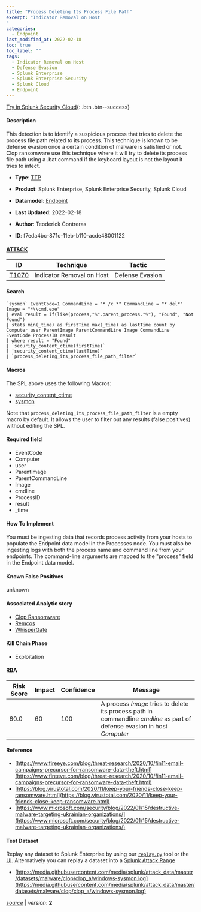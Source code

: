 ```yaml
---
title: "Process Deleting Its Process File Path"
excerpt: "Indicator Removal on Host
"
categories:
  - Endpoint
last_modified_at: 2022-02-18
toc: true
toc_label: ""
tags:
  - Indicator Removal on Host
  - Defense Evasion
  - Splunk Enterprise
  - Splunk Enterprise Security
  - Splunk Cloud
  - Endpoint
---
```




[Try in Splunk Security Cloud](https://www.splunk.com/en_splunk_app_enrichmentus/cyber-security.html){: .btn .btn--success}

#### Description

This detection is to identify a suspicious process that tries to delete the process file path related to its process. This technique is known to be defense evasion once a certain condition of malware is satisfied or not. Clop ransomware use this technique where it will try to delete its process file path using a .bat command if the keyboard layout is not the layout it tries to infect.

- **Type**: [TTP](https://github.com/splunk/security_content/wiki/object-Analytic-Types)
- **Product**: Splunk Enterprise, Splunk Enterprise Security, Splunk Cloud
- **Datamodel**: [Endpoint](https://docs.splunk.com/Documentation/CIM/latest/User/Endpoint)

- **Last Updated**: 2022-02-18
- **Author**: Teoderick Contreras
- **ID**: f7eda4bc-871c-11eb-b110-acde48001122


#### [ATT&CK](https://attack.mitre.org/)

| ID             | Technique        |  Tactic             |
| -------------- | ---------------- |-------------------- |
| [T1070](https://attack.mitre.org/techniques/T1070/) | Indicator Removal on Host | Defense Evasion |

#### Search

```
`sysmon` EventCode=1 CommandLine = "* /c *" CommandLine = "* del*" Image = "*\\cmd.exe" 
| eval result = if(like(process,"%".parent_process."%"), "Found", "Not Found") 
| stats min(_time) as firstTime max(_time) as lastTime count by Computer user ParentImage ParentCommandLine Image CommandLine EventCode ProcessID result 
| where result = "Found" 
| `security_content_ctime(firstTime)` 
| `security_content_ctime(lastTime)` 
| `process_deleting_its_process_file_path_filter`
```

#### Macros
The SPL above uses the following Macros:
* [security_content_ctime](https://github.com/splunk/security_content/blob/develop/macros/security_content_ctime.yml)
* [sysmon](https://github.com/splunk/security_content/blob/develop/macros/sysmon.yml)

Note that `process_deleting_its_process_file_path_filter` is a empty macro by default. It allows the user to filter out any results (false positives) without editing the SPL.

#### Required field
* EventCode
* Computer
* user
* ParentImage
* ParentCommandLine
* Image
* cmdline
* ProcessID
* result
* _time


#### How To Implement
You must be ingesting data that records process activity from your hosts to populate the Endpoint data model in the Processes node. You must also be ingesting logs with both the process name and command line from your endpoints. The command-line arguments are mapped to the "process" field in the Endpoint data model.

#### Known False Positives
unknown

#### Associated Analytic story
* [Clop Ransomware](/stories/clop_ransomware)
* [Remcos](/stories/remcos)
* [WhisperGate](/stories/whispergate)


#### Kill Chain Phase
* Exploitation



#### RBA

| Risk Score  | Impact      | Confidence   | Message      |
| ----------- | ----------- |--------------|--------------|
| 60.0 | 60 | 100 | A process $Image$ tries to delete its process path in commandline $cmdline$ as part of defense evasion in host $Computer$ |




#### Reference

* [https://www.fireeye.com/blog/threat-research/2020/10/fin11-email-campaigns-precursor-for-ransomware-data-theft.html](https://www.fireeye.com/blog/threat-research/2020/10/fin11-email-campaigns-precursor-for-ransomware-data-theft.html)
* [https://blog.virustotal.com/2020/11/keep-your-friends-close-keep-ransomware.html](https://blog.virustotal.com/2020/11/keep-your-friends-close-keep-ransomware.html)
* [https://www.microsoft.com/security/blog/2022/01/15/destructive-malware-targeting-ukrainian-organizations/](https://www.microsoft.com/security/blog/2022/01/15/destructive-malware-targeting-ukrainian-organizations/)



#### Test Dataset
Replay any dataset to Splunk Enterprise by using our [`replay.py`](https://github.com/splunk/attack_data#using-replaypy) tool or the [UI](https://github.com/splunk/attack_data#using-ui).
Alternatively you can replay a dataset into a [Splunk Attack Range](https://github.com/splunk/attack_range#replay-dumps-into-attack-range-splunk-server)


* [https://media.githubusercontent.com/media/splunk/attack_data/master/datasets/malware/clop/clop_a/windows-sysmon.log](https://media.githubusercontent.com/media/splunk/attack_data/master/datasets/malware/clop/clop_a/windows-sysmon.log)



[*source*](https://github.com/splunk/security_content/tree/develop/detections/endpoint/process_deleting_its_process_file_path.yml) \| *version*: **2**